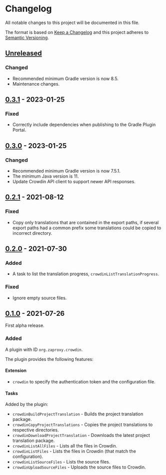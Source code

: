 # Changelog
All notable changes to this project will be documented in this file.

The format is based on [Keep a Changelog](https://keepachangelog.com/en/1.0.0/)
and this project adheres to [Semantic Versioning](https://semver.org/spec/v2.0.0.html).

## [Unreleased]
### Changed
- Recommended minimum Gradle version is now 8.5.
- Maintenance changes.

## [0.3.1] - 2023-01-25
### Fixed
- Correctly include dependencies when publishing to the Gradle Plugin Portal.

## [0.3.0] - 2023-01-25
### Changed
- Recommended minimum Gradle version is now 7.5.1.
- The minimum Java version is 11.
- Update Crowdin API client to support newer API responses.

## [0.2.1] - 2021-08-12
### Fixed
- Copy only translations that are contained in the export paths, if several export
  paths had a common prefix some translations could be copied to incorrect directory.

## [0.2.0] - 2021-07-30
### Added
- A task to list the translation progress, `crowdinListTranslationProgress`.

### Fixed
- Ignore empty source files.

## [0.1.0] - 2021-07-26
First alpha release.

### Added
A plugin with ID `org.zaproxy.crowdin`.

The plugin provides the following features:

#### Extension
 - `crowdin` to specify the authentication token and the configuration file.

#### Tasks
Added by the plugin:
 - `crowdinBuildProjectTranslation` - Builds the project translation package.
 - `crowdinCopyProjectTranslations` - Copies the project translations to respective directories.
 - `crowdinDownloadProjectTranslation` - Downloads the latest project translation package.
 - `crowdinListAllFiles` - Lists all the files in Crowdin.
 - `crowdinListFiles` - Lists the files in Crowdin (that match the configuration).
 - `crowdinListSourceFiles` - Lists the source files.
 - `crowdinUploadSourceFiles` - Uploads the source files to Crowdin.


[Unreleased]: https://github.com/zaproxy/gradle-plugin-crowdin/compare/v0.3.1...HEAD
[0.3.1]: https://github.com/zaproxy/gradle-plugin-crowdin/compare/v0.3.0...v0.3.1
[0.3.0]: https://github.com/zaproxy/gradle-plugin-crowdin/compare/v0.2.1...v0.3.0
[0.2.1]: https://github.com/zaproxy/gradle-plugin-crowdin/compare/v0.2.0...v0.2.1
[0.2.0]: https://github.com/zaproxy/gradle-plugin-crowdin/compare/v0.1.0...v0.2.0
[0.1.0]: https://github.com/zaproxy/gradle-plugin-crowdin/compare/f935566adf4ba84f9a15def93643ef2d482ee2fc...v0.1.0
